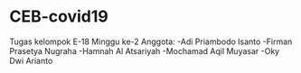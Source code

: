 # CEB-covid19
Tugas kelompok E-18 Minggu ke-2  Anggota: -Adi Priambodo Isanto -Firman Prasetya Nugraha -Hamnah Al Atsariyah -Mochamad Aqil Muyasar -Oky Dwi Arianto

